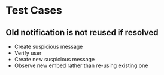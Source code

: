 # Test Cases

## Old notification is not reused if resolved
* Create suspicious message
* Verify user
* Create new suspicious message
* Observe new embed rather than re-using existing one
